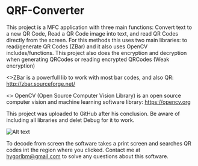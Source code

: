 # QRF-Converter
This project is a MFC application with three main functions: Convert text to a new QR Code, Read a QR Code image into text, and read QR Codes directly from the screen. 
For this methods this  uses two main libraries: to read/generate QR Codes (ZBar) and it also uses OpenCV includes/functions. 
This project also does the encryption and decryption when generating QRCodes or reading encrypted QRCodes (Weak encryption)

<>ZBar is a powerfull lib to work with most bar codes, and also QR: http://zbar.sourceforge.net/

<> OpenCV (Open Source Computer Vision Library) is an open source computer vision and machine learning software library:
https://opencv.org

This project was uploaded to GitHub after his conclusion. Be aware of including all libraries and delet Debug for it to work.

![Alt text](https://i.imgur.com/g6T9l1X.png "A sample screenshot")


To decode from screen the software takes a print screen and searches QR codes int the region where you clicked.
Contact me at <hygorlbm@gmail.com> to solve any questions about this software.

